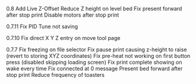 0.8
Add Live Z-Offset
Reduce Z height on level bed
Fix present forward after stop print
Disable motors after stop print

0.7.11
Fix PID Tune not saving

0.7.10
Fix direct X Y Z entry on move tool page

0.7.7
Fix freezing on file selector
Fix pause print causing z-height to raise (revert to storing XYZ coordinates)
Fix pre-heat not working on first button press (disabled skipping loading screen)
Fix print complete showing on wake every time
Fix connected at 0 message
Present bed forward after stop print
Reduce frequency of toasters